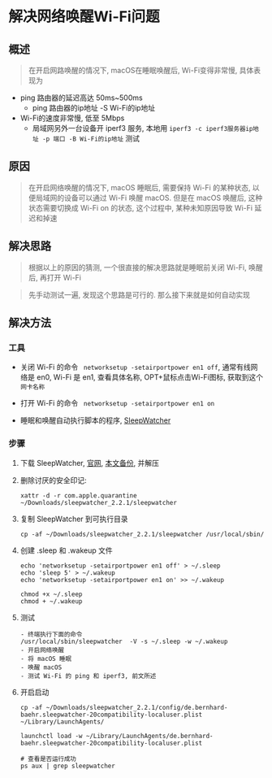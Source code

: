# 解决网络唤醒Wi-Fi问题

## 概述

> 在开启网路唤醒的情况下, macOS在睡眠唤醒后, Wi-Fi变得非常慢, 具体表现为
- ping 路由器的延迟高达 50ms~500ms
    - ping 路由器的ip地址 -S Wi-Fi的ip地址
- Wi-Fi的速度非常慢, 低至 5Mbps
    - 局域网另外一台设备开 iperf3 服务, 本地用 `iperf3 -c iperf3服务器ip地址 -p 端口 -B Wi-Fi的ip地址` 测试

## 原因

> 在开启网络唤醒的情况下, macOS 睡眠后, 需要保持 Wi-Fi 的某种状态, 以便局域网的设备可以通过 Wi-Fi 唤醒 macOS. 但是在 macOS 唤醒后, 这种状态需要切换成 Wi-Fi on 的状态, 这个过程中, 某种未知原因导致 Wi-Fi 延迟和掉速

## 解决思路

> 根据以上的原因的猜测, 一个很直接的解决思路就是睡眠前关闭 Wi-Fi, 唤醒后, 再打开 Wi-Fi

> 先手动测试一遍, 发现这个思路是可行的. 那么接下来就是如何自动实现

## 解决方法

### 工具

- 关闭 Wi-Fi 的命令 ` networksetup -setairportpower en1 off`, 通常有线网络是 en0, Wi-Fi 是 en1, 查看具体名称, OPT+鼠标点击Wi-Fi图标, 获取到这个`网卡名称`

- 打开 Wi-Fi 的命令 ` networksetup -setairportpower en1 on`

- 睡眠和唤醒自动执行脚本的程序, [SleepWatcher](https://www.bernhard-baehr.de)

### 步骤

1. 下载 SleepWatcher, [官网](https://www.bernhard-baehr.de), [本文备份](sleepwatcher_2.2.1.tar), 并解压

1. 删除讨厌的安全印记:

    ````
    xattr -d -r com.apple.quarantine ~/Downloads/sleepwatcher_2.2.1/sleepwatcher
    ````
1. 复制 SleepWatcher 到可执行目录

    ````
    cp -af ~/Downloads/sleepwatcher_2.2.1/sleepwatcher /usr/local/sbin/
    ````

1. 创建 .sleep 和 .wakeup 文件

    ````
    echo 'networksetup -setairportpower en1 off' > ~/.sleep
    echo 'sleep 5' > ~/.wakeup
    echo 'networksetup -setairportpower en1 on' >> ~/.wakeup

    chmod +x ~/.sleep
    chmod + ~/.wakeup
    ````
1. 测试

    ````
    - 终端执行下面的命令
    /usr/local/sbin/sleepwatcher  -V -s ~/.sleep -w ~/.wakeup
    - 开启网络唤醒
    - 将 macOS 睡眠
    - 唤醒 macOS
    - 测试 Wi-Fi 的 ping 和 iperf3, 前文所述
    ````

1. 开启启动

    ````
    cp -af ~/Downloads/sleepwatcher_2.2.1/config/de.bernhard-baehr.sleepwatcher-20compatibility-localuser.plist ~/Library/LaunchAgents/

    launchctl load -w ~/Library/LaunchAgents/de.bernhard-baehr.sleepwatcher-20compatibility-localuser.plist

    # 查看是否运行成功
    ps aux | grep sleepwatcher
    ````